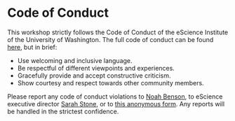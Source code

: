 # Code of Conduct

This workshop strictly follows the Code of Conduct of the eScience Institute of
the University of Washington. The full code of conduct can be found
[here](https://escience.washington.edu/about/code-of-conduct), but in brief:
* Use welcoming and inclusive language.
* Be respectful of different viewpoints and experiences.
* Gracefully provide and accept constructive criticism.
* Show courtesy and respect towards other community members.

Please report any code of conduct violations to [Noah
Benson](mailto:nben@uw.edu), to eScience executive director [Sarah
Stone](mailto:sstone3@uw.du), or to [this anonymous
form](https://form.jotform.us/70666109215151). Any reports will be handled in
the strictest confidence.



